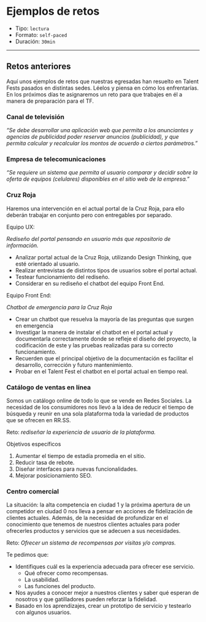 # Ejemplos de retos

- Tipo: `lectura`
- Formato: `self-paced`
- Duración: `30min`

***

## Retos anteriores

Aquí unos ejemplos de retos que nuestras egresadas han resuelto en Talent Fests
pasados en distintas sedes. Léelos y piensa en cómo los enfrentarías. En los
próximos días te asignaremos un reto para que trabajes en él a manera de
preparación para el TF.

### Canal de televisión

_“Se debe desarrollar una aplicación web que permita a los anunciantes y
agencias de publicidad poder reservar anuncios (publicidad), y que permita
calcular y recalcular los montos de acuerdo a ciertos parámetros.”_

### Empresa de telecomunicaciones

_“Se requiere un sistema que permita al usuario comparar y decidir sobre la
oferta de equipos (celulares) disponibles en el sitio web de la empresa.”_

### Cruz Roja

Haremos una intervención en el actual portal de la Cruz Roja, para ello deberán
trabajar en conjunto pero con entregables por separado.

Equipo UX:

_Rediseño del portal pensando en usuario más que repositorio de información._

- Analizar portal actual de la Cruz Roja, utilizando Design Thinking, que esté
  orientado al usuario.
- Realizar entrevistas de distintos tipos de usuarios sobre el portal actual.
- Testear funcionamiento del rediseño.
- Considerar en su rediseño el chatbot del equipo Front End.

Equipo Front End:

_Chatbot de emergencia para la Cruz Roja_

- Crear un chatbot que resuelva la mayoría de las preguntas que surgen en
  emergencia
- Investigar la manera de instalar el chatbot en el portal actual y documentarla
  correctamente donde se refleje el diseño del proyecto, la codificación de este
  y las pruebas realizadas para su correcto funcionamiento.
- Recuerden que el principal objetivo de la documentación es facilitar el
  desarrollo, corrección y futuro mantenimiento.
- Probar en el Talent Fest el chatbot en el portal actual en tiempo real.

### Catálogo de ventas en línea

Somos un catálogo online de todo lo que se vende en Redes Sociales. La necesidad
de los consumidores nos llevó a la idea de reducir el tiempo de búsqueda y
reunir en una sola plataforma toda la variedad de productos que se ofrecen en
RR.SS.

Reto: _rediseñar la experiencia de usuario de la plataforma._

Objetivos específicos

1. Aumentar el tiempo de estadía promedia en el sitio.
2. Reducir tasa de rebote.
3. Diseñar interfaces para nuevas funcionalidades.
4. Mejorar posicionamiento SEO.

### Centro comercial

La situación: la alta competencia en ciudad 1 y la próxima apertura de un
competidor en ciudad 0  nos lleva a pensar en acciones de fidelización de
clientes actuales. Además, de la necesidad de profundizar en el conocimiento que
tenemos de nuestros clientes actuales para poder ofrecerles productos y servicios
que se adecuen a sus necesidades.

Reto: _Ofrecer un sistema de recompensas por visitas y/o compras._

Te pedimos que:

- Identifiques cuál es la experiencia adecuada para ofrecer ese servicio.
  - Qué ofrecer como recompensas.
  - La usabilidad.
  - Las funciones del producto.
- Nos ayudes a conocer mejor a nuestros clientes y saber qué esperan de nosotros
  y que gatilladores pueden reforzar la fidelidad.   
- Basado en los aprendizajes, crear un prototipo de servicio y testearlo con
  algunos usuarios.
